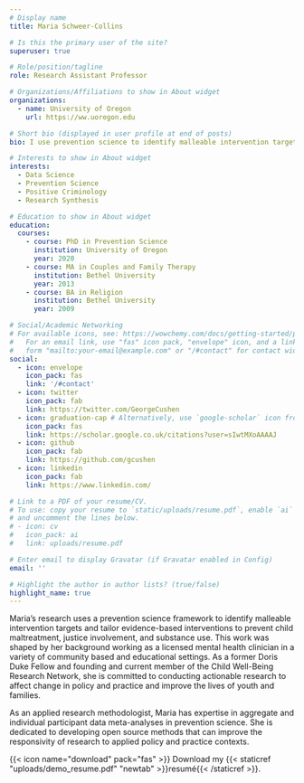 ```yaml
---
# Display name
title: Maria Schweer-Collins

# Is this the primary user of the site?
superuser: true

# Role/position/tagline
role: Research Assistant Professor

# Organizations/Affiliations to show in About widget
organizations:
  - name: University of Oregon
    url: https://ww.uoregon.edu

# Short bio (displayed in user profile at end of posts)
bio: I use prevention science to identify malleable intervention targets and tailor evidence-based interventions to prevent child maltreatment, justice involvement, and substance use.

# Interests to show in About widget
interests:
  - Data Science
  - Prevention Science
  - Positive Criminology
  - Research Synthesis

# Education to show in About widget
education:
  courses:
    - course: PhD in Prevention Science
      institution: University of Oregon
      year: 2020
    - course: MA in Couples and Family Therapy
      institution: Bethel University
      year: 2013
    - course: BA in Religion
      institution: Bethel University
      year: 2009

# Social/Academic Networking
# For available icons, see: https://wowchemy.com/docs/getting-started/page-builder/#icons
#   For an email link, use "fas" icon pack, "envelope" icon, and a link in the
#   form "mailto:your-email@example.com" or "/#contact" for contact widget.
social:
  - icon: envelope
    icon_pack: fas
    link: '/#contact'
  - icon: twitter
    icon_pack: fab
    link: https://twitter.com/GeorgeCushen
  - icon: graduation-cap # Alternatively, use `google-scholar` icon from `ai` icon pack
    icon_pack: fas
    link: https://scholar.google.co.uk/citations?user=sIwtMXoAAAAJ
  - icon: github
    icon_pack: fab
    link: https://github.com/gcushen
  - icon: linkedin
    icon_pack: fab
    link: https://www.linkedin.com/

# Link to a PDF of your resume/CV.
# To use: copy your resume to `static/uploads/resume.pdf`, enable `ai` icons in `params.toml`,
# and uncomment the lines below.
# - icon: cv
#   icon_pack: ai
#   link: uploads/resume.pdf

# Enter email to display Gravatar (if Gravatar enabled in Config)
email: ''

# Highlight the author in author lists? (true/false)
highlight_name: true
---
```


Maria’s research uses a prevention science framework to identify malleable intervention targets and tailor evidence-based interventions to prevent child maltreatment, justice involvement, and substance use. This work was shaped by her background working as a licensed mental health clinician in a variety of community based and educational settings. As a former Doris Duke Fellow and founding and current member of the Child Well-Being Research Network, she is committed to conducting actionable research to affect change in policy and practice and improve the lives of youth and families. 

As an applied research methodologist, Maria has expertise in aggregate and individual participant data meta-analyses in prevention science. She is dedicated to developing open source methods that can improve the responsivity of research to applied policy and practice contexts. 

{{< icon name="download" pack="fas" >}} Download my {{< staticref "uploads/demo_resume.pdf" "newtab" >}}resumé{{< /staticref >}}.
